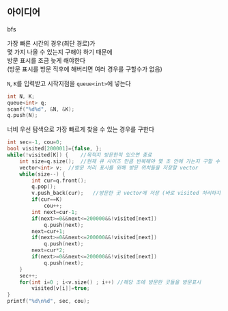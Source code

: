 ## 아이디어
bfs  

가장 빠른 시간의 경우(최단 경로)가  
몇 가지 나올 수 있는지 구해야 하기 때문에  
방문 표시를 조금 늦게 해야한다  
(방문 표시를 방문 직후에 해버리면 여러 경우를 구할수가 없음)  

`N`, `K`를 입력받고 시작지점을 `queue<int>`에 넣는다
```cpp
int N, K;
queue<int> q;
scanf("%d%d", &N, &K);
q.push(N);
```
너비 우선 탐색으로 가장 빠르게 찾을 수 있는 경우를 구한다
```cpp
int sec=-1, cou=0;
bool visited[200001]={false, };
while(!visited[K]) {    //목적지 방문한적 있으면 종료
	int size=q.size();	//현재 큐 사이즈 만큼 반복해야 몇 초 안에 가는지 구할 수 있음
	vector<int> v;  //방문 처리 표시를 위해 방문 위치들을 저장할 vector
	while(size--) {
		int cur=q.front();
		q.pop();
		v.push_back(cur);   //방문한 곳 vector에 저장 (바로 visited 처리하지 않음)
		if(cur==K)
			cou++;
		int next=cur-1;
		if(next>=0&&next<=200000&&!visited[next])
			q.push(next);
		next=cur+1;
		if(next>=0&&next<=200000&&!visited[next])
			q.push(next);
		next=cur*2;
		if(next>=0&&next<=200000&&!visited[next])
			q.push(next);
	}
	sec++;
	for(int i=0 ; i<v.size() ; i++) //해당 초에 방문한 곳들을 방문표시
		visited[v[i]]=true;
}
printf("%d\n%d", sec, cou);
```